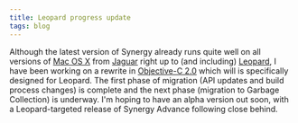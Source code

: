 ```yaml
---
title: Leopard progress update
tags: blog
---
```


Although the latest version of Synergy already runs quite well on all versions of [Mac OS X](http://wincent.com/wiki/Mac%20OS%20X) from [Jaguar](http://wincent.com/wiki/Jaguar) right up to (and including) [Leopard](http://wincent.com/wiki/Leopard), I have been working on a rewrite in [Objective-C 2.0](http://wincent.com/wiki/Objective-C%202.0) which will is specifically designed for Leopard. The first phase of migration (API updates and build process changes) is complete and the next phase (migration to Garbage Collection) is underway. I'm hoping to have an alpha version out soon, with a Leopard-targeted release of Synergy Advance following close behind.
